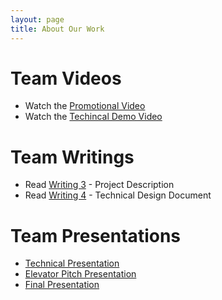 ```yaml
---
layout: page
title: About Our Work
---
```


# Team Videos

- Watch the [Promotional Video](./assets/files/sushi.mov)
- Watch the [Techincal Demo Video](./assets/files/Journey_Complete.mp4)

# Team Writings

- Read [Writing 3](./assets/files/Writing_3.pdf) - Project Description
- Read [Writing 4](./assets/files/Writing_4.pdf) - Technical Design Document

# Team Presentations

- [Technical Presentation](./assets/files/Tech_Presentation.pptx)
- [Elevator Pitch Presentation](./assets/files/Elevator_Pitch_Presentation.pptx)
- [Final Presentation](./assets/files/Final_Presentation.pptx)
